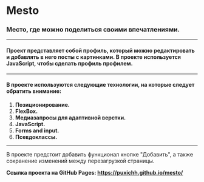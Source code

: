 # Mesto
### Место, где можно поделиться своими впечатлениями.
-----
#### Проект представляет собой профиль, который можно редактировать и добавлять в него посты с картинками. В проекте используется JavaScript, чтобы сделать профиль профилем.
-----
#### В проекте используются следующие технологии, на которые следует обратить внимание:
1. **Позиционирование.**
2. **FlexBox.**
3. **Медиазапросы для адаптивной верстки.**
4. **JavaScript.**
5. **Forms and input.**
6. **Псевдоклассы.**
-----

В проекте предстоит добавить функционал кнопке "Добавить", а также сохранение изменений между перезагрузкой страницы.

**Ссылка проекта на GitHub Pages: https://puxichh.github.io/mesto/**